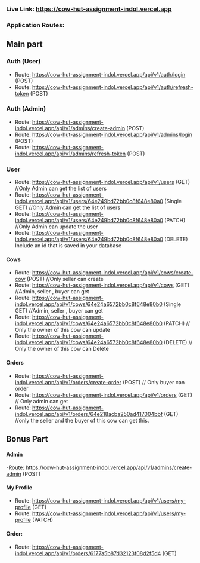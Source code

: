 ### Live Link: https://cow-hut-assignment-indol.vercel.app

### Application Routes:

## Main part

### Auth (User)

- Route: https://cow-hut-assignment-indol.vercel.app/api/v1/auth/login (POST)
- Route: https://cow-hut-assignment-indol.vercel.app/api/v1/auth/refresh-token (POST)

### Auth (Admin)

- Route: https://cow-hut-assignment-indol.vercel.app/api/v1/admins/create-admin (POST)
- Route: https://cow-hut-assignment-indol.vercel.app/api/v1/admins/login (POST)
- Route: https://cow-hut-assignment-indol.vercel.app/api/v1/admins/refresh-token (POST)

### User

- Route: https://cow-hut-assignment-indol.vercel.app/api/v1/users (GET) //Only Admin can get the list of users
- Route: https://cow-hut-assignment-indol.vercel.app/api/v1/users/64e249bd72bb0c8f648e80a0 (Single GET) //Only Admin can get the list of users
- Route: https://cow-hut-assignment-indol.vercel.app/api/v1/users/64e249bd72bb0c8f648e80a0 (PATCH) //Only Admin can update the user
- Route: https://cow-hut-assignment-indol.vercel.app/api/v1/users/64e249bd72bb0c8f648e80a0 (DELETE) Include an id that is saved in your database

#### Cows

- Route: https://cow-hut-assignment-indol.vercel.app/api/v1/cows/create-cow (POST) //Only seller can create
- Route: https://cow-hut-assignment-indol.vercel.app/api/v1/cows (GET) //Admin, seller , buyer can get
- Route: https://cow-hut-assignment-indol.vercel.app/api/v1/cows/64e24a6572bb0c8f648e80b0 (Single GET) //Admin, seller , buyer can get
- Route: https://cow-hut-assignment-indol.vercel.app/api/v1/cows/64e24a6572bb0c8f648e80b0 (PATCH) // Only the owner of this cow can update
- Route: https://cow-hut-assignment-indol.vercel.app/api/v1/cows/64e24a6572bb0c8f648e80b0 (DELETE) // Only the owner of this cow can Delete

#### Orders

- Route: https://cow-hut-assignment-indol.vercel.app/api/v1/orders/create-order (POST) // Only buyer can order
- Route: https://cow-hut-assignment-indol.vercel.app/api/v1/orders (GET) // Only admin can get
- Route: https://cow-hut-assignment-indol.vercel.app/api/v1/orders/64e218acba250ad417004bbf (GET) //only the seller and the buyer of this cow can get this.

## Bonus Part

#### Admin

-Route: https://cow-hut-assignment-indol.vercel.app/api/v1/admins/create-admin (POST)

#### My Profile

- Route: https://cow-hut-assignment-indol.vercel.app/api/v1/users/my-profile (GET)
- Route: https://cow-hut-assignment-indol.vercel.app/api/v1/users/my-profile (PATCH)

#### Order:

- Route: https://cow-hut-assignment-indol.vercel.app/api/v1/orders/6177a5b87d32123f08d2f5d4 (GET)
